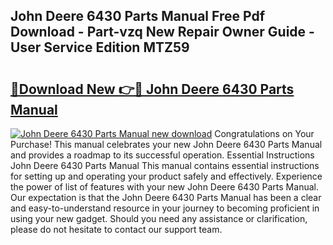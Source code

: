 ## John Deere 6430 Parts Manual Free Pdf Download - Part-vzq New Repair Owner Guide - User Service Edition MTZ59

# <h2><a href="http://bc95818.oget.top/?id=John+Deere+6430+Parts+Manual">🔗Download New 👉🔴 John Deere 6430 Parts Manual</a></h2>

[![John Deere 6430 Parts Manual new download](https://i.imgur.com/5g1atiW.png)](http://bc95818.oget.top/?id=John+Deere+6430+Parts+Manual)
Congratulations on Your Purchase! This manual celebrates your new John Deere 6430 Parts Manual and provides a roadmap to its successful operation. Essential Instructions John Deere 6430 Parts Manual This manual contains essential instructions for setting up and operating your product safely and effectively. Experience the power of list of features with your new John Deere 6430 Parts Manual. Our expectation is that the John Deere 6430 Parts Manual has been a clear and easy-to-understand resource in your journey to becoming proficient in using your new gadget. Should you need any assistance or clarification, please do not hesitate to contact our support team.

